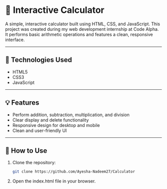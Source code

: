 # 🧮 Interactive Calculator

A simple, interactive calculator built using HTML, CSS, and JavaScript. This project was created during my web development internship at Code Alpha. It performs basic arithmetic operations and features a clean, responsive interface.

---

## 🔧 Technologies Used

- HTML5
- CSS3
- JavaScript

---

## 💡 Features

- Perform addition, subtraction, multiplication, and division
- Clear display and delete functionality
- Responsive design for desktop and mobile
- Clean and user-friendly UI

---

## 🚀 How to Use

1. Clone the repository:
   ```bash
   git clone https://github.com/Ayesha-Nadeem27/Calculator
2. Open the index.html file in your browser.
